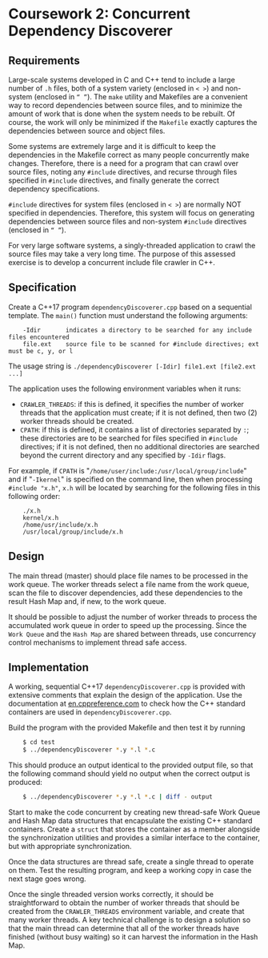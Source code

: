 # Coursework 2: Concurrent Dependency Discoverer


## Requirements

Large-scale systems developed in C and C++ tend to include a large number of `.h` files, both of a system variety (enclosed in `< >`) and non-system (enclosed in `“ ”`). The `make` utility and Makefiles are a convenient way to record dependencies between source files, and to minimize the amount of work that is done when the system needs to be rebuilt. Of course, the work will only be minimized if the `Makefile` exactly captures the dependencies between source and object files.

Some systems are extremely large and it is difficult to keep the dependencies in the Makefile correct as many people concurrently make changes. Therefore, there is a need for a program that can crawl over source files, noting any `#include` directives, and recurse through files specified in `#include` directives, and finally generate the correct dependency specifications.

`#include` directives for system files (enclosed in `< >`) are normally NOT specified in dependencies. Therefore, this system will focus on generating dependencies between source files and non-system `#include` directives (enclosed in `“ ”`).

For very large software systems, a singly-threaded application to crawl the source files may take a very long time. The purpose of this assessed exercise is to develop a concurrent include file crawler in C++.


## Specification

Create a C++17 program `dependencyDiscoverer.cpp` based on a sequential template. The `main()` function must understand the following arguments:

```
    -Idir       indicates a directory to be searched for any include files encountered
    file.ext    source file to be scanned for #include directives; ext must be c, y, or l
```

The usage string is `./dependencyDiscoverer [-Idir] file1.ext [file2.ext ...]`

The application uses the following environment variables when it runs:
* `CRAWLER_THREADS`: if this is defined, it specifies the number of worker threads that the application must create; if it is not defined, then two (2) worker threads should be created.
* `CPATH`: if this is defined, it contains a list of directories separated by `:`; these directories are to be searched for files specified in `#include` directives; if it is not defined, then no additional directories are searched beyond the current directory and any specified by `-Idir` flags.

For example, if `CPATH` is "`/home/user/include:/usr/local/group/include`" and if "`-Ikernel`" is specified on the command line, then when processing `#include "x.h"`, `x.h` will be located by searching for the following files in this following order:
```
    ./x.h
    kernel/x.h
    /home/usr/include/x.h
    /usr/local/group/include/x.h
```


## Design

The main thread (master) should place file names to be processed in the work queue. The worker threads select a file name from the work queue, scan the file to discover dependencies, add these dependencies to the result Hash Map and, if new, to the work queue.

It should be possible to adjust the number of worker threads to process the accumulated work queue in order to speed up the processing. Since the `Work Queue` and the `Hash Map` are shared between threads, use concurrency control mechanisms to implement thread safe access.


## Implementation

A working, sequential C++17 `dependencyDiscoverer.cpp` is provided with extensive comments that explain the design of the application. Use the documentation at [en.cppreference.com](https://en.cppreference.com) to check how the C++ standard containers are used in `dependencyDiscoverer.cpp`.

Build the program with the provided Makefile and then test it by running
```sh
    $ cd test
    $ ../dependencyDiscoverer *.y *.l *.c
```
This should produce an output identical to the provided output file, so that the following command should yield no output when the correct output is produced:
```sh
    $ ../dependencyDiscoverer *.y *.l *.c | diff - output
```

Start to make the code concurrent by creating new thread-safe Work Queue and Hash Map data structures that encapsulate the existing C++ standard containers. Create a `struct` that stores the container as a member alongside the synchronization utilities and provides a similar interface to the container, but with appropriate synchronization.

Once the data structures are thread safe, create a single thread to operate on them. Test the resulting program, and keep a working copy in case the next stage goes wrong.

Once the single threaded version works correctly, it should be straightforward to obtain the number of worker threads that should be created from the `CRAWLER_THREADS` environment variable, and create that many worker threads. A key technical challenge is to design a solution so that the main thread can determine that all of the worker threads have finished (without busy waiting) so it can harvest the information in the Hash Map.